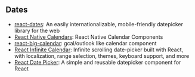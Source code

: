 ## Dates

- [react-dates](https://github.com/airbnb/react-dates): An easily internationalizable, mobile-friendly datepicker library for the web
- [React Native Calendars](https://github.com/wix/react-native-calendars): React Native Calendar Components
- [react-big-calendar](https://github.com/intljusticemission/react-big-calendar): gcal/outlook like calendar component
- [React Infinite Calendar](https://github.com/clauderic/react-infinite-calendar): Infinite scrolling date-picker built with React, with localization, range selection, themes, keyboard support, and more
- [React Date Picker](https://github.com/Hacker0x01/react-datepicker): A simple and reusable datepicker component for React
